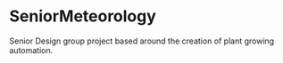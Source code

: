 # SeniorMeteorology
Senior Design group project based around the creation of plant growing automation.
